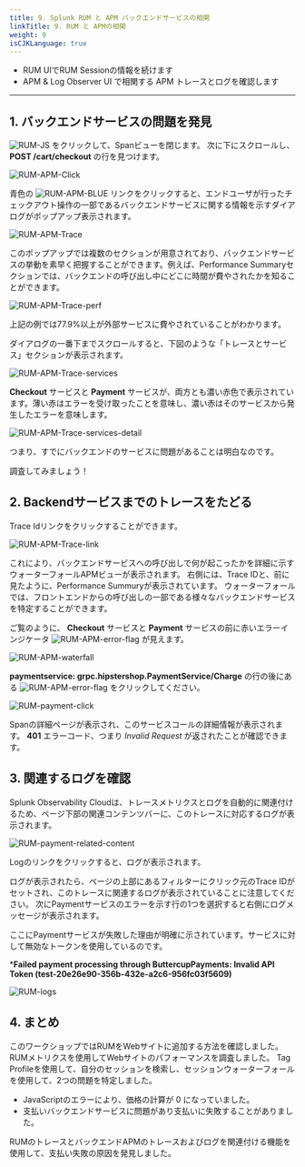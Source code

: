 ```yaml
---
title: 9. Splunk RUM と APM バックエンドサービスの相関
linkTitle: 9. RUM と APMの相関
weight: 9
isCJKLanguage: true
---
```


* RUM UIでRUM Sessionの情報を続けます
* APM & Log Observer UI で相関する APM トレースとログを確認します

---

## 1. バックエンドサービスの問題を発見

![RUM-JS](../images/RUM-JS-Error.png) をクリックして、Spanビューを閉じます。
次に下にスクロールし、 **POST /cart/checkout** の行を見つけます。

![RUM-APM-Click](../images/RUM-APM-Click.png)

青色の ![RUM-APM-BLUE](../images/RUM-APM.png) リンクをクリックすると、エンドユーザが行ったチェックアウト操作の一部であるバックエンドサービスに関する情報を示すダイアログがポップアップ表示されます。

![RUM-APM-Trace](../images/RUM-Trace.png)

このポップアップでは複数のセクションが用意されており、バックエンドサービスの挙動を素早く把握することができます。例えば、Performance Summaryセクションでは、バックエンドの呼び出し中にどこに時間が費やされたかを知ることができます。

![RUM-APM-Trace-perf](../images/RUM-Trace-Performance.png)

上記の例では77.9%以上が外部サービスに費やされていることがわかります。

ダイアログの一番下までスクロールすると、下図のような「トレースとサービス」セクションが表示されます。

![RUM-APM-Trace-services](../images/RUM-Trace-Services.png)

**Checkout** サービスと **Payment** サービスが、両方とも濃い赤色で表示されています。薄い赤はエラーを受け取ったことを意味し、濃い赤はそのサービスから発生したエラーを意味します。

![RUM-APM-Trace-services-detail](../images/RUM-Trace-Services-Detail.png)

つまり、すでにバックエンドのサービスに問題があることは明白なのです。

調査してみましょう！

## 2.  Backendサービスまでのトレースをたどる

Trace Idリンクをクリックすることができます。

![RUM-APM-Trace-link](../images/RUM-Trace-url.png)

これにより、バックエンドサービスへの呼び出しで何が起こったかを詳細に示すウォーターフォールAPMビューが表示されます。
右側には、Trace IDと、前に見たように、Performance Summuryが表示されています。
ウォーターフォールでは、フロントエンドからの呼び出しの一部である様々なバックエンドサービスを特定することができます。

ご覧のように、 **Checkout** サービスと **Payment** サービスの前に赤いエラーインジケータ  ![RUM-APM-error-flag](../images/APM_Error_Flag.png) が見えます。

![RUM-APM-waterfall](../images/RUM-APM-Waterfall.png)

**paymentservice: grpc.hipstershop.PaymentService/Charge** の行の後にある ![RUM-APM-error-flag](../images/APM_Error_Flag.png) をクリックしてください。

![RUM-payment-click](../images/payment-click.png)

Spanの詳細ページが表示され、このサービスコールの詳細情報が表示されます。
**401** エラーコード、つまり *Invalid Request* が返されたことが確認できます。

## 3.  関連するログを確認

Splunk Observability Cloudは、トレースメトリクスとログを自動的に関連付けるため、ページ下部の関連コンテンツバーに、このトレースに対応するログが表示されます。

![RUM-payment-related-content](../images/log-corelation.png)

Logのリンクをクリックすると、ログが表示されます。

ログが表示されたら、ページの上部にあるフィルターにクリック元のTrace IDがセットされ、このトレースに関連するログが表示されていることに注意してください。
次にPaymentサービスのエラーを示す行の1つを選択すると右側にログメッセージが表示されます。

ここにPaymentサービスが失敗した理由が明確に示されています。サービスに対して無効なトークンを使用しているのです。

***Failed payment processing through ButtercupPayments: Invalid API Token (test-20e26e90-356b-432e-a2c6-956fc03f5609)**

![RUM-logs](../images/RUM-LogObserver.png)

## 4. まとめ

このワークショップではRUMをWebサイトに追加する方法を確認しました。
RUMメトリクスを使用してWebサイトのパフォーマンスを調査しました。
Tag Profileを使用して、自分のセッションを検索し、セッションウォーターフォールを使用して、2つの問題を特定しました。

* JavaScriptのエラーにより、価格の計算が 0 になっていました。
* 支払いバックエンドサービスに問題があり支払いに失敗することがありました。

RUMのトレースとバックエンドAPMのトレースおよびログを関連付ける機能を使用して、支払い失敗の原因を発見しました。

